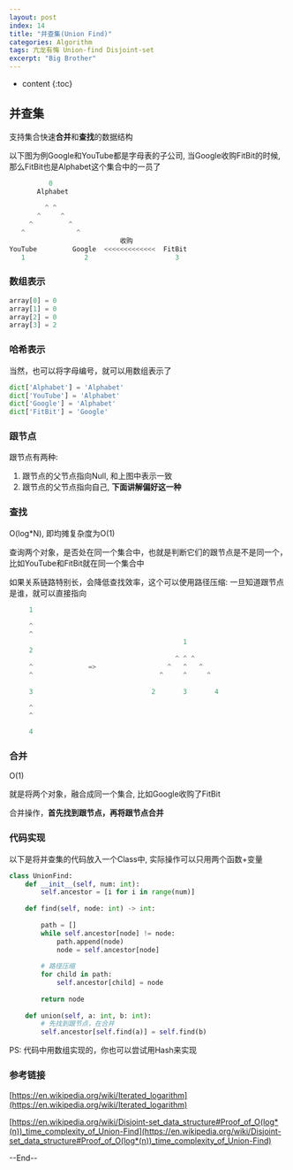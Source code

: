 ```yaml
---
layout: post
index: 14
title: "并查集(Union Find)"
categories: Algorithm
tags: 亢龙有悔 Union-find Disjoint-set
excerpt: "Big Brother"
---
```


* content
{:toc}

## 并查集

支持集合快速**合并**和**查找**的数据结构

以下图为例Google和YouTube都是字母表的子公司, 当Google收购FitBit的时候, 那么FitBit也是Alphabet这个集合中的一员了

```python
          0
       Alphabet    
       
         ^ ^
       ^     ^
     ^         ^
   ^             ^
                            收购
YouTube         Google  <<<<<<<<<<<<<  FitBit              
   1               2                      3

```

### 数组表示

```python
array[0] = 0
array[1] = 0
array[2] = 0
array[3] = 2
```

### 哈希表示

当然，也可以将字母编号，就可以用数组表示了

```python
dict['Alphabet'] = 'Alphabet'
dict['YouTube'] = 'Alphabet'
dict['Google'] = 'Alphabet'
dict['FitBit'] = 'Google' 
```

### 跟节点

跟节点有两种:

1. 跟节点的父节点指向Null, 和上图中表示一致
2. 跟节点的父节点指向自己, **下面讲解偏好这一种**

### 查找

O(log*N), 即均摊复杂度为O(1)

查询两个对象，是否处在同一个集合中，也就是判断它们的跟节点是不是同一个， 比如YouTube和FitBit就在同一个集合中

如果关系链路特别长，会降低查找效率，这个可以使用路径压缩: 一旦知道跟节点是谁，就可以直接指向

```python
     1

     ^
     ^
                                            1
     2                                   
                                          ^ ^ ^
     ^              =>                  ^   ^   ^
     ^                                ^     ^     ^
     
     3                              2       3       4

     ^
     ^

     4
```

### 合并

O(1)

就是将两个对象，融合成同一个集合, 比如Google收购了FitBit

合并操作，**首先找到跟节点，再将跟节点合并**


### 代码实现

以下是将并查集的代码放入一个Class中, 实际操作可以只用两个函数+变量

```python
class UnionFind:
    def __init__(self, num: int):
        self.ancestor = [i for i in range(num)]
        
    def find(self, node: int) -> int:
        
        path = []
        while self.ancestor[node] != node:
            path.append(node)
            node = self.ancestor[node]
            
        # 路径压缩
        for child in path:
            self.ancestor[child] = node
            
        return node
    
    def union(self, a: int, b: int):
        # 先找到跟节点，在合并
        self.ancestor[self.find(a)] = self.find(b)
```

PS: 代码中用数组实现的，你也可以尝试用Hash来实现

### 参考链接

[https://en.wikipedia.org/wiki/Iterated_logarithm](https://en.wikipedia.org/wiki/Iterated_logarithm)

[https://en.wikipedia.org/wiki/Disjoint-set_data_structure#Proof_of_O(log*(n))_time_complexity_of_Union-Find](https://en.wikipedia.org/wiki/Disjoint-set_data_structure#Proof_of_O(log*(n))_time_complexity_of_Union-Find)

--End--